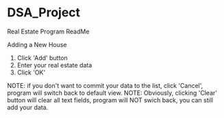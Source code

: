 # DSA_Project

Real Estate Program ReadMe

Adding a New House

1. Click 'Add' button
2. Enter your real estate data
3. Click 'OK'

NOTE: if you don't want to commit your data to the list, click 'Cancel', program will switch back to default view.
NOTE: Obviously, clicking 'Clear' button will clear all text fields, program will NOT swich back, you can still add your data.
